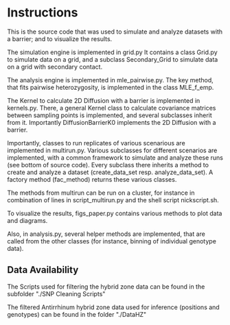 # Instructions
This is the source code that was used to simulate and analyze datasets with a barrier; and to visualize the results.

The simulation engine is implemented in grid.py
It contains a class Grid.py to simulate data on a grid, and a subclass Secondary_Grid to simulate data on a grid with secondary contact.

The analysis engine is implemented in mle_pairwise.py. The key method, that fits pairwise heterozygosity, is implemented in  the class MLE_f_emp.

The Kernel to calculate 2D Diffusion with a barrier is implemented in kernels.py.
There, a general Kernel class to calculate covariance matrices between sampling points is implemented, and several subclasses inherit from it. Importantly DiffusionBarrierK0 implements the 2D Diffusion with a barrier.

Importantly, classes to run replicates of various scenarious are implemented in multirun.py. Various subclasses for different scenarios are implemented, with a common framework to simulate and analyze these runs (see bottom of source code). Every subclass there inherits a method to create and analyze a dataset (create_data_set resp. analyze_data_set). A factory method (fac_method) returns these various classes.

The methods from multirun can be run on a cluster, for instance in combination of lines in script_multirun.py and the shell script nickscript.sh.

To visualize the results, figs_paper.py contains various methods to plot data and diagrams.


Also, in analysis.py, several helper methods are implemented, that are called from the other classes (for instance, binning of individual genotype data).

## Data Availability
The Scripts used for filtering the hybrid zone data can be found in the subfolder "./SNP Cleaning Scripts"

The filtered Antirrhinum hybrid zone data used for inference (positions and genotypes) can be found in the folder "./DataHZ"

